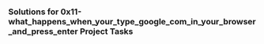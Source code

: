### Solutions for 0x11-what_happens_when_your_type_google_com_in_your_browser_and_press_enter Project Tasks
